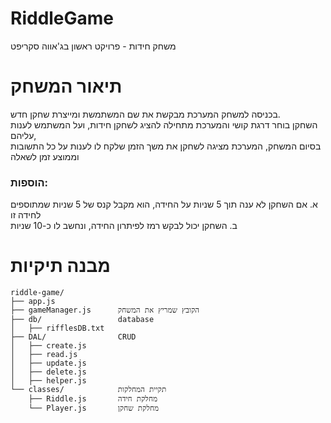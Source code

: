 # RiddleGame

משחק חידות - פרויקט ראשון בג'אווה סקריפט

# תיאור המשחק

בכניסה למשחק המערכת מבקשת את שם המשתמשת ומייצרת שחקן חדש.  
השחקן בוחר דרגת קושי והמערכת מתחילה להציג לשחקן חידות, ועל המשתמש לענות עליהם,  
בסיום המשחק, המערכת מציגה לשחקן את משך הזמן שלקח לו לענות על כל התשובות וממוצע זמן לשאלה

### הוספות:

א. אם השחקן לא ענה תוך 5 שניות על החידה, הוא מקבל קנס של 5 שניות שמתוספים לחידה זו  
ב. השחקן יכול לבקש רמז לפיתרון החידה, ונחשב לו כ-10 שניות 

# מבנה תיקיות
```
riddle-game/
├── app.js              
├── gameManager.js      הקובץ שמריץ את המשחק 
├── db/                 database
│   ├── rifflesDB.txt
├── DAL/                CRUD
│   ├── create.js
│   ├── read.js
│   ├── update.js
│   ├── delete.js
│   ├── helper.js
└── classes/            תקיית המחלקות 
    ├── Riddle.js       מחלקת חידה
    └── Player.js       מחלקת שחקן
```